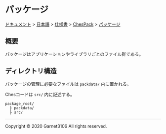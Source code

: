 # パッケージ

[ドキュメント](../../../../index.md) > [日本語](../../../index.md) > [仕様書](../../index.md) > [ChesPack](../index.md) > [パッケージ](./index.md)

## 概要

パッケージはアプリケーションやライブラリごとのファイル群である。

## ディレクトリ構造

パッケージの管理に必要なファイルは `packdata/` 内に置かれる。

Chesコードは `src/` 内に記述する。

```
package_root/
  ├ packdata/
  ├ src/
```

---

Copyright © 2020 Garnet3106 All rights reserved.
